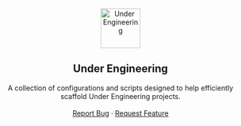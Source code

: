 <a name="readme-top"></a>

<!-- PROJECT LOGO -->
<br />
<div align="center">
  <a href="https://under.io">
    <img src="https://assets-global.website-files.com/651c689e4d564732c9cbe9ec/6539093da716523a452427b4_under-footer-icon-bg.svg" alt="Under Engineering" width="80" height="80">
  </a>

  <h2 align="center">Under Engineering</h2>

  <p align="center">
    A collection of configurations and scripts designed to help efficiently scaffold Under Engineering projects.
    <br />
    <br />
    <a href="#">Report Bug</a>
    ·
    <a href="#">Request Feature</a>
  </p>
</div>
